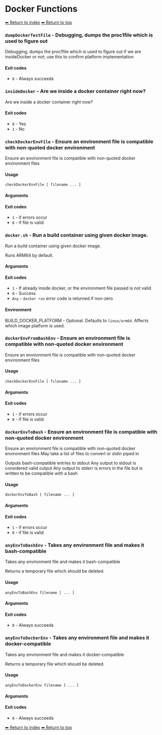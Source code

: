 # Docker Functions

[⬅ Return to index](index.md)
[⬅ Return to top](../index.md)


### `dumpDockerTestFile` - Debugging, dumps the proc1file which is used to figure out

Debugging, dumps the proc1file which is used to figure out if we
are insideDocker or not; use this to confirm platform implementation

#### Exit codes

- `0` - Always succeeds

### `insideDocker` - Are we inside a docker container right now?

Are we inside a docker container right now?

#### Exit codes

- `0` - Yes
- `1` - No

### `checkDockerEnvFile` - Ensure an environment file is compatible with non-quoted docker environment

Ensure an environment file is compatible with non-quoted docker environment files

#### Usage

    checkDockerEnvFile [ filename ... ]
    

#### Arguments



#### Exit codes

- `1` - if errors occur
- `0` - if file is valid

### `docker.sh` - Run a build container using given docker image.

Run a build container using given docker image.

Runs ARM64 by default.

#### Arguments



#### Exit codes

- `1` - If already inside docker, or the environment file passed is not valid
- `0` - Success
- `Any` - `docker run` error code is returned if non-zero

#### Environment

BUILD_DOCKER_PLATFORM - Optional. Defaults to `linux/arm64`. Affects which image platform is used.

### `dockerEnvFromBashEnv` - Ensure an environment file is compatible with non-quoted docker environment

Ensure an environment file is compatible with non-quoted docker environment files

#### Usage

    checkDockerEnvFile [ filename ... ]
    

#### Arguments



#### Exit codes

- `1` - if errors occur
- `0` - if file is valid

### `dockerEnvToBash` - Ensure an environment file is compatible with non-quoted docker environment

Ensure an environment file is compatible with non-quoted docker environment files
May take a list of files to convert or stdin piped in

Outputs bash-compatible entries to stdout
Any output to stdout is considered valid output
Any output to stderr is errors in the file but is written to be compatible with a bash

#### Usage

    dockerEnvToBash [ filename ... ]
    

#### Arguments



#### Exit codes

- `1` - if errors occur
- `0` - if file is valid

### `anyEnvToBashEnv` - Takes any environment file and makes it bash-compatible

Takes any environment file and makes it bash-compatible

Returns a temporary file which should be deleted.

#### Usage

    anyEnvToBashEnv filename [ ... ]
    

#### Arguments



#### Exit codes

- `0` - Always succeeds

### `anyEnvToDockerEnv` - Takes any environment file and makes it docker-compatible

Takes any environment file and makes it docker-compatible

Returns a temporary file which should be deleted.

#### Usage

    anyEnvToDockerEnv filename [ ... ]
    

#### Arguments



#### Exit codes

- `0` - Always succeeds

[⬅ Return to index](index.md)
[⬅ Return to top](../index.md)
